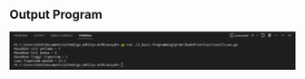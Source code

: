 ## Output Program
![Prioritas1-1.](/2_Basic-Programming/Screenshoot/prioritas1-1.png "Output program")
